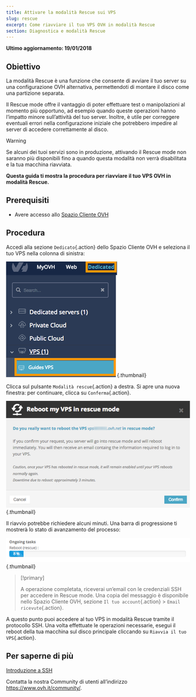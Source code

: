```yaml
---
title: Attivare la modalità Rescue sui VPS
slug: rescue
excerpt: Come riavviare il tuo VPS OVH in modalità Rescue
section: Diagnostica e modalità Rescue
---
```


**Ultimo aggiornamento: 19/01/2018**

## Obiettivo

La modalità Rescue è una funzione che consente di avviare il tuo server su una configurazione OVH alternativa, permettendoti di montare il disco come una partizione separata. 

Il Rescue mode offre il vantaggio di poter effettuare test o manipolazioni al momento più opportuno, ad esempio quando queste operazioni hanno l’impatto minore sull’attività del tuo server. Inoltre, è utile per correggere eventuali errori nella configurazione iniziale che potrebbero impedire al server di accedere correttamente al disco.

> [!warning]
>
> Se alcuni dei tuoi servizi sono in produzione, attivando il Rescue mode non saranno più disponibili fino a quando questa modalità non verrà disabilitata e la tua macchina riavviata.
> 

**Questa guida ti mostra la procedura per riavviare il tuo VPS OVH in modalità Rescue.**

## Prerequisiti

- Avere accesso allo [Spazio Cliente OVH](https://www.ovh.com/auth/?action=gotomanager)

## Procedura

Accedi alla sezione `Dedicato`{.action} dello Spazio Cliente OVH e seleziona il tuo VPS nella colonna di sinistra:

![Sezione VPS nello Spazio Cliente OVH](images/vps_rescue1.png){.thumbnail}

Clicca sul pulsante `Modalità rescue`{.action} a destra. Si apre una nuova finestra: per continuare, clicca su `Conferma`{.action}.

![Conferma della modalità Rescue](images/vps_rescue2.png){.thumbnail}

Il riavvio potrebbe richiedere alcuni minuti. Una barra di progressione ti mostrerà lo stato di avanzamento del processo:

![Stato di avanzamento della modalità Rescue](images/rescue_task.png){.thumbnail}

> [!primary]
>
> A operazione completata, riceverai un’email con le credenziali SSH per accedere in Rescue mode. Una copia del messaggio è disponibile nello Spazio Cliente OVH, sezione `Il tuo account`{.action} > `Email ricevute`{.action}.
> 

A questo punto puoi accedere al tuo VPS in modalità Rescue tramite il protocollo SSH. Una volta effettuate le operazioni necessarie, esegui il reboot della tua macchina sul disco principale cliccando su `Riavvia il tuo VPS`{.action}.

## Per saperne di più

[Introduzione a SSH](https://docs.ovh.com/it/dedicated/introduzione-ssh/)

Contatta la nostra Community di utenti all’indirizzo <https://www.ovh.it/community/>.